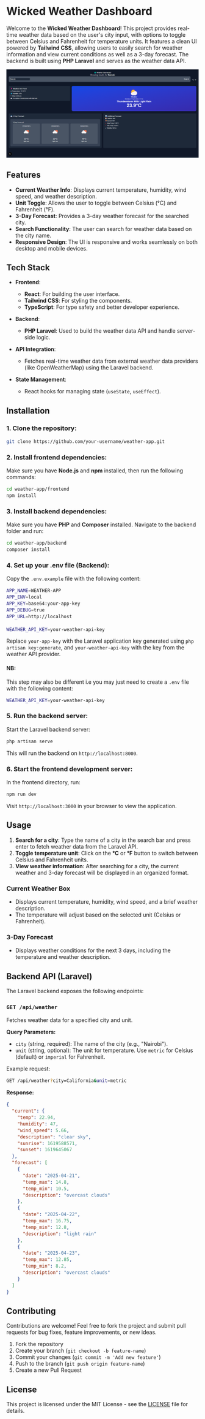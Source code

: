 # Wicked Weather Dashboard

Welcome to the **Wicked Weather Dashboard**! This project provides real-time weather data based on the user's city input, with options to toggle between Celsius and Fahrenheit for temperature units. It features a clean UI powered by **Tailwind CSS**, allowing users to easily search for weather information and view current conditions as well as a 3-day forecast. The backend is built using **PHP Laravel** and serves as the weather data API.

![Homepage Screenshot](./homepage.png)

## Features

- **Current Weather Info**: Displays current temperature, humidity, wind speed, and weather description.
- **Unit Toggle**: Allows the user to toggle between Celsius (°C) and Fahrenheit (°F).
- **3-Day Forecast**: Provides a 3-day weather forecast for the searched city.
- **Search Functionality**: The user can search for weather data based on the city name.
- **Responsive Design**: The UI is responsive and works seamlessly on both desktop and mobile devices.

## Tech Stack

- **Frontend**: 
  - **React**: For building the user interface.
  - **Tailwind CSS**: For styling the components.
  - **TypeScript**: For type safety and better developer experience.
  
- **Backend**: 
  - **PHP Laravel**: Used to build the weather data API and handle server-side logic.
  
- **API Integration**: 
  - Fetches real-time weather data from external weather data providers (like OpenWeatherMap) using the Laravel backend.
  
- **State Management**:
  - React hooks for managing state (`useState`, `useEffect`).

## Installation

### 1. Clone the repository:

```bash
git clone https://github.com/your-username/weather-app.git
```

### 2. Install frontend dependencies:

Make sure you have **Node.js** and **npm** installed, then run the following commands:

```bash
cd weather-app/frontend
npm install
```

### 3. Install backend dependencies:

Make sure you have **PHP** and **Composer** installed. Navigate to the backend folder and run:

```bash
cd weather-app/backend
composer install
```

### 4. Set up your .env file (Backend):

Copy the `.env.example` file with the following content:

```bash
APP_NAME=WEATHER-APP
APP_ENV=local
APP_KEY=base64:your-app-key
APP_DEBUG=true
APP_URL=http://localhost

WEATHER_API_KEY=your-weather-api-key
```

Replace `your-app-key` with the Laravel application key generated using `php artisan key:generate`, and `your-weather-api-key` with the key from the weather API provider.


#### NB: 
This step may also be different i.e you may just need to create a `.env` file with the following content:

```bash
WEATHER_API_KEY=your-weather-api-key
```



### 5. Run the backend server:

Start the Laravel backend server:

```bash
php artisan serve
```

This will run the backend on `http://localhost:8000`.

### 6. Start the frontend development server:

In the frontend directory, run:

```bash
npm run dev
```

Visit `http://localhost:3000` in your browser to view the application.

## Usage

1. **Search for a city**: Type the name of a city in the search bar and press enter to fetch weather data from the Laravel API.
2. **Toggle temperature unit**: Click on the **°C** or **°F** button to switch between Celsius and Fahrenheit units.
3. **View weather information**: After searching for a city, the current weather and 3-day forecast will be displayed in an organized format.

### Current Weather Box

- Displays current temperature, humidity, wind speed, and a brief weather description.
- The temperature will adjust based on the selected unit (Celsius or Fahrenheit).

### 3-Day Forecast

- Displays weather conditions for the next 3 days, including the temperature and weather description.

## Backend API (Laravel)

The Laravel backend exposes the following endpoints:

### `GET /api/weather`

Fetches weather data for a specified city and unit.

**Query Parameters:**

- `city` (string, required): The name of the city (e.g., "Nairobi").
- `unit` (string, optional): The unit for temperature. Use `metric` for Celsius (default) or `imperial` for Fahrenheit.

Example request:

```bash
GET /api/weather?city=California&unit=metric
```

**Response:**

```json
{
  "current": {
    "temp": 22.94,
    "humidity": 47,
    "wind_speed": 5.66,
    "description": "clear sky",
    "sunrise": 1619588571,
    "sunset": 1619645067
  },
  "forecast": [
    {
      "date": "2025-04-21",
      "temp_max": 14.8,
      "temp_min": 10.5,
      "description": "overcast clouds"
    },
    {
      "date": "2025-04-22",
      "temp_max": 16.75,
      "temp_min": 12.8,
      "description": "light rain"
    },
    {
      "date": "2025-04-23",
      "temp_max": 12.85,
      "temp_min": 8.2,
      "description": "overcast clouds"
    }
  ]
}
```

## Contributing

Contributions are welcome! Feel free to fork the project and submit pull requests for bug fixes, feature improvements, or new ideas.

1. Fork the repository  
2. Create your branch (`git checkout -b feature-name`)  
3. Commit your changes (`git commit -m 'Add new feature'`)  
4. Push to the branch (`git push origin feature-name`)  
5. Create a new Pull Request

## License

This project is licensed under the MIT License - see the [LICENSE](LICENSE) file for details.